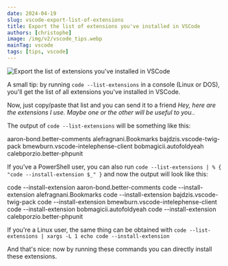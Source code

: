```yaml
---
date: 2024-04-19
slug: vscode-export-list-of-extensions
title: Export the list of extensions you've installed in VSCode
authors: [christophe]
image: /img/v2/vscode_tips.webp
mainTag: vscode
tags: [tips, vscode]
---
```

![Export the list of extensions you've installed in VSCode](/img/v2/vscode_tips.webp)

A small tip: by running `code --list-extensions` in a console (Linux or DOS), you'll get the list of all extensions you've installed in VSCode.

Now, just copy/paste that list and you can send it to a friend *Hey, here are the extensions I use. Maybe one or the other will be useful to you.*.

<!-- truncate -->

The output of `code --list-extensions` will be something like this:

<!-- cspell:disable -->
<Terminal>
aaron-bond.better-comments
alefragnani.Bookmarks
bajdzis.vscode-twig-pack
bmewburn.vscode-intelephense-client
bobmagicii.autofoldyeah
calebporzio.better-phpunit
</Terminal>
<!-- cspell:enable -->

If you've a PowerShell user, you can also run `code --list-extensions | % { "code --install-extension $_" }` and now the output will look like this:

<!-- cspell:disable -->
<Terminal>
code --install-extension aaron-bond.better-comments
code --install-extension alefragnani.Bookmarks
code --install-extension bajdzis.vscode-twig-pack
code --install-extension bmewburn.vscode-intelephense-client
code --install-extension bobmagicii.autofoldyeah
code --install-extension calebporzio.better-phpunit
</Terminal>

<!-- cspell:enable -->

If you're a Linux user, the same thing can be obtained with `code --list-extensions | xargs -L 1 echo code --install-extension`

And that's nice: now by running these commands you can directly install these extensions.
